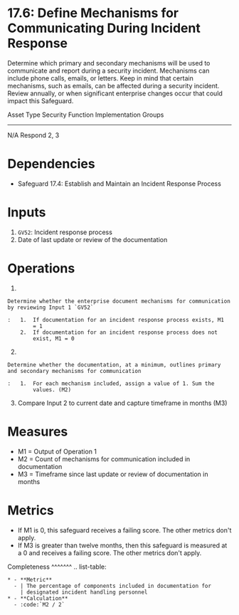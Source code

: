 17.6: Define Mechanisms for Communicating During Incident Response
===============================================================
Determine which primary and secondary mechanisms will be used to
communicate and report during a security incident. Mechanisms can
include phone calls, emails, or letters. Keep in mind that certain
mechanisms, such as emails, can be affected during a security incident.
Review annually, or when significant enterprise changes occur that could
impact this Safeguard.

  Asset Type   Security Function   Implementation Groups
  ------------ ------------------- -----------------------
  N/A          Respond             2, 3

# Dependencies

-   Safeguard 17.4: Establish and Maintain an Incident Response Process

# Inputs

1.  `GV52`: Incident response process
2.  Date of last update or review of the documentation

# Operations

1.  

    Determine whether the enterprise document mechanisms for communication by reviewing Input 1 `GV52`

    :   1.  If documentation for an incident response process exists, M1
            = 1
        2.  If documentation for an incident response process does not
            exist, M1 = 0

2.  

    Determine whether the documentation, at a minimum, outlines primary and secondary mechanisms for communication

    :   1.  For each mechanism included, assign a value of 1. Sum the
            values. (M2)

3.  Compare Input 2 to current date and capture timeframe in months (M3)

# Measures

-   M1 = Output of Operation 1
-   M2 = Count of mechanisms for communication included in documentation
-   M3 = Timeframe since last update or review of documentation in
    months

# Metrics

-   If M1 is 0, this safeguard receives a failing score. The other
    metrics don\'t apply.
-   If M3 is greater than twelve months, then this safeguard is measured
    at a 0 and receives a failing score. The other metrics don\'t apply.

Completeness \^\^\^\^\^\^\^ .. list-table:

    * - **Metric**
      - | The percentage of components included in documentation for 
        | designated incident handling personnel 
    * - **Calculation**
      - :code:`M2 / 2`
